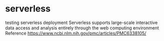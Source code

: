 # serverless
testing serverless deployment
Serverless supports large-scale interactive data access and analysis entirely through the web computing environment
Reference https://www.ncbi.nlm.nih.gov/pmc/articles/PMC6338105/
